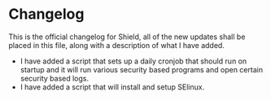 # Changelog
This is the official changelog for Shield, all of the new updates shall be placed in this file, along with a description of what I have added.

- I have added a script that sets up a daily cronjob that should run on startup and it will run various security based programs and open certain security based logs.
- I have added a script that will install and setup SElinux.
